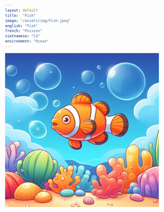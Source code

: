 ```yaml
---
layout: default
title:  "Fish"
image: "/assets/img/Fish.jpeg"
english: "Fish"
french: "Poisson"
vietnamese: "Cá"
environment: "Ocean"
---
```


![Fish](/assets/img/Fish.jpeg)